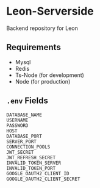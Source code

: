 # Leon-Serverside
Backend repository for Leon

## Requirements
- Mysql
- Redis
- Ts-Node (for development)
- Node (for production)

## `.env` Fields
```
DATABASE_NAME
USERNAME
PASSWORD
HOST
DATABASE_PORT
SERVER_PORT
CONNECTION_POOLS
JWT_SECRET
JWT_REFRESH_SECRET
INVALID_TOKEN_SERVER
INVALID_TOKEN_PORT
GOOGLE_OAUTH2_CLIENT_ID
GOOGLE_OAUTH2_CLIENT_SECRET
```
